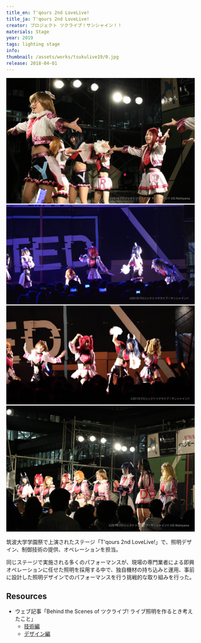 ```yaml
---
title_en: T'qours 2nd LoveLive!
title_ja: T'qours 2nd LoveLive!
creator: プロジェクト ツクライブ！サンシャイン！！
materials: Stage
year: 2019
tags: lighting stage
info: 
thumbnail: /assets/works/tsukulive19/0.jpg
release: 2018-04-01
---
```


![](/assets/works/tsukulive19/0.jpg)
![](/assets/works/tsukulive19/1.jpg)
![](/assets/works/tsukulive19/2.jpg)
![](/assets/works/tsukulive19/3.jpg)

筑波大学学園祭で上演されたステージ「T'qours 2nd LoveLive!」で、照明デザイン、制御技術の提供、オペレーションを担当。

同じステージで実施される多くのパフォーマンスが、現場の専門業者による即興オペレーションに任せた照明を採用する中で、独自機材の持ち込みと運用、事前に設計した照明デザインでのパフォーマンスを行う挑戦的な取り組みを行った。

## Resources

* ウェブ記事「Behind the Scenes of ツクライブ! ライブ照明を作るとき考えたこと」
  * [技術編](https://note.com/nandenjin/n/n9a08fdcaaff8)
  * [デザイン編](https://note.com/nandenjin/n/naaf4cb3f364e)
